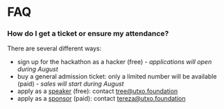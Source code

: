# FAQ

### How do I get a ticket or ensure my attendance?

There are several different ways:

* sign up for the hackathon as a hacker (free) - _applications will open during August_
* buy a general admission ticket: only a limited number will be available (paid) - _sales will start during August_
* apply as a [speaker](speakers.md) (free): contact [tree@utxo.foundation](mailto:tree@utxo.foundation)
* apply as a [sponsor](sponsors.md) (paid): contact [tereza@utxo.foundation](mailto:tereza@utxo.foundation)
